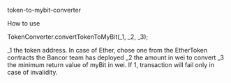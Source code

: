 token-to-mybit-converter

How to use 

TokenConverter.convertTokenToMyBit(_1, _2, _3);

_1 the token address. In case of Ether, chose one from the EtherToken contracts the Bancor team has deployed
_2 the amount in wei to convert
_3 the minimum return value of myBit in wei. If 1, transaction will fail only in case of invalidity.

